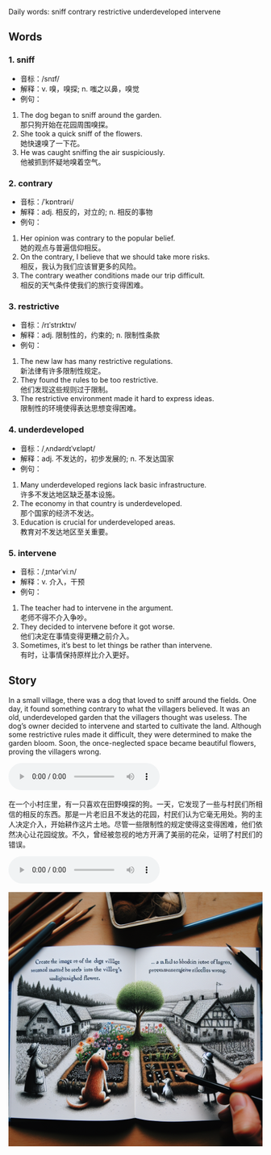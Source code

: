 Daily words: sniff contrary restrictive underdeveloped intervene

## Words
### 1. sniff
- 音标：/snɪf/ <span style="cursor: pointer;" onclick="document.getElementById('audio-player-1').play()"><i class="fas fa-volume-up"></i></span>
<audio id="audio-player-1" src="audios/words/sniff.mp3" style="display:none;"></audio>
- 解释：v. 嗅，嗅探; n. 嗤之以鼻，嗅觉
- 例句：
1. The dog began to sniff around the garden.  
那只狗开始在花园周围嗅探。  
2. She took a quick sniff of the flowers.  
她快速嗅了一下花。  
3. He was caught sniffing the air suspiciously.  
他被抓到怀疑地嗅着空气。

### 2. contrary
- 音标：/ˈkɒntrəri/ <span style="cursor: pointer;" onclick="document.getElementById('audio-player-2').play()"><i class="fas fa-volume-up"></i></span>
<audio id="audio-player-2" src="audios/words/contrary.mp3" style="display:none;"></audio>
- 解释：adj. 相反的，对立的; n. 相反的事物
- 例句：
1. Her opinion was contrary to the popular belief.  
她的观点与普遍信仰相反。  
2. On the contrary, I believe that we should take more risks.  
相反，我认为我们应该冒更多的风险。  
3. The contrary weather conditions made our trip difficult.  
相反的天气条件使我们的旅行变得困难。

### 3. restrictive
- 音标：/rɪˈstrɪktɪv/ <span style="cursor: pointer;" onclick="document.getElementById('audio-player-3').play()"><i class="fas fa-volume-up"></i></span>
<audio id="audio-player-3" src="audios/words/restrictive.mp3" style="display:none;"></audio>
- 解释：adj. 限制性的，约束的; n. 限制性条款
- 例句：
1. The new law has many restrictive regulations.  
新法律有许多限制性规定。  
2. They found the rules to be too restrictive.  
他们发现这些规则过于限制。  
3. The restrictive environment made it hard to express ideas.  
限制性的环境使得表达思想变得困难。

### 4. underdeveloped
- 音标：/ˌʌndərdɪˈvɛləpt/ <span style="cursor: pointer;" onclick="document.getElementById('audio-player-4').play()"><i class="fas fa-volume-up"></i></span>
<audio id="audio-player-4" src="audios/words/underdeveloped.mp3" style="display:none;"></audio>
- 解释：adj. 不发达的，初步发展的; n. 不发达国家
- 例句：
1. Many underdeveloped regions lack basic infrastructure.  
许多不发达地区缺乏基本设施。  
2. The economy in that country is underdeveloped.  
那个国家的经济不发达。  
3. Education is crucial for underdeveloped areas.  
教育对不发达地区至关重要。

### 5. intervene
- 音标：/ˌɪntərˈviːn/ <span style="cursor: pointer;" onclick="document.getElementById('audio-player-5').play()"><i class="fas fa-volume-up"></i></span>
<audio id="audio-player-5" src="audios/words/intervene.mp3" style="display:none;"></audio>
- 解释：v. 介入，干预
- 例句：
1. The teacher had to intervene in the argument.  
老师不得不介入争吵。  
2. They decided to intervene before it got worse.  
他们决定在事情变得更糟之前介入。  
3. Sometimes, it’s best to let things be rather than intervene.  
有时，让事情保持原样比介入更好。

## Story
In a small village, there was a dog that loved to sniff around the fields. One day, it found something contrary to what the villagers believed. It was an old, underdeveloped garden that the villagers thought was useless. The dog’s owner decided to intervene and started to cultivate the land. Although some restrictive rules made it difficult, they were determined to make the garden bloom. Soon, the once-neglected space became beautiful flowers, proving the villagers wrong.

<audio controls>
  <source src="./audios/story/2024-08-21-english.mp3" type="audio/mpeg">
  你的浏览器不支持音频元素。
</audio>
  

在一个小村庄里，有一只喜欢在田野嗅探的狗。一天，它发现了一些与村民们所相信的相反的东西。那是一片老旧且不发达的花园，村民们认为它毫无用处。狗的主人决定介入，开始耕作这片土地。尽管一些限制性的规定使得这变得困难，他们依然决心让花园绽放。不久，曾经被忽视的地方开满了美丽的花朵，证明了村民们的错误。

<audio controls>
  <source src="./audios/story/2024-08-21-chinese.mp3" type="audio/mpeg">
  你的浏览器不支持音频元素。
</audio>
  

![story](./images/2024-08-21.png)

